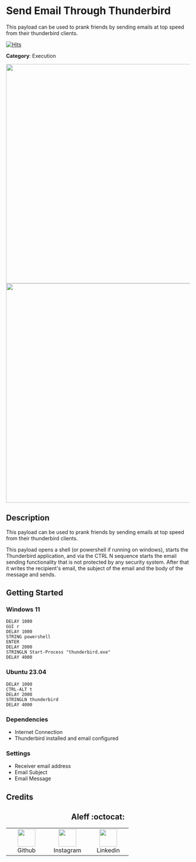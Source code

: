 # Send Email Through Thunderbird

This payload can be used to prank friends by sending emails at top speed from their thunderbird clients.

[![Hits](https://hits.seeyoufarm.com/api/count/incr/badge.svg?url=https%3A%2F%2Fgithub.com%2Faleff-github%2Fmy-flipper-shits&count_bg=%233C3C3C&title_bg=%233C3C3C&icon=linux.svg&icon_color=%23FFFFFF&title=views&edge_flat=false)](https://github.com/aleff-github/my-flipper-shits)

**Category**: Execution

<div align=center>

<img src="https://github.com/aleff-github/my-flipper-shits/blob/main/img/logo-repository-2_0.gif" width="600" /><br><img src="https://github.com/aleff-github/my-flipper-shits/blob/main/img/DISCLAIMER.png" width="600" />

</div>

## Description

This payload can be used to prank friends by sending emails at top speed from their thunderbird clients.

This payload opens a shell (or powershell if running on windows), starts the Thunderbird application, and via the CTRL N sequence starts the email sending functionality that is not protected by any security system. After that it writes the recipient's email, the subject of the email and the body of the message and sends.

## Getting Started

### Windows 11

```DuckyScript
DELAY 1000
GUI r
DELAY 1000
STRING powershell
ENTER
DELAY 2000
STRINGLN Start-Process "thunderbird.exe"
DELAY 4000
```

### Ubuntu 23.04

```DuckyScript
DELAY 1000
CTRL-ALT t
DELAY 2000
STRINGLN thunderbird
DELAY 4000
```

### Dependencies

* Internet Connection
* Thunderbird installed and email configured

### Settings

- Receiver email address
- Email Subject
- Email Message

## Credits

<h2 align="center"> Aleff :octocat: </h2>
<div align=center>
<table>
  <tr>
    <td align="center" width="96">
      <a href="https://github.com/aleff-github">
        <img src=https://github.com/aleff-github/aleff-github/blob/main/img/github.png?raw=true width="48" height="48" />
      </a>
      <br>Github
    </td>
    <td align="center" width="96">
      <a href="https://www.instagram.com/alessandro_greco_aka_aleff/">
        <img src=https://github.com/aleff-github/aleff-github/blob/main/img/instagram.png?raw=true width="48" height="48" />
      </a>
      <br>Instagram
    </td>
    <td align="center" width="96">
      <a href="https://www.linkedin.com/in/alessandro-greco-aka-aleff/">
        <img src=https://github.com/aleff-github/aleff-github/blob/main/img/linkedin.png?raw=true width="48" height="48" />
      </a>
      <br>Linkedin
    </td>
  </tr>
</table>
</div>